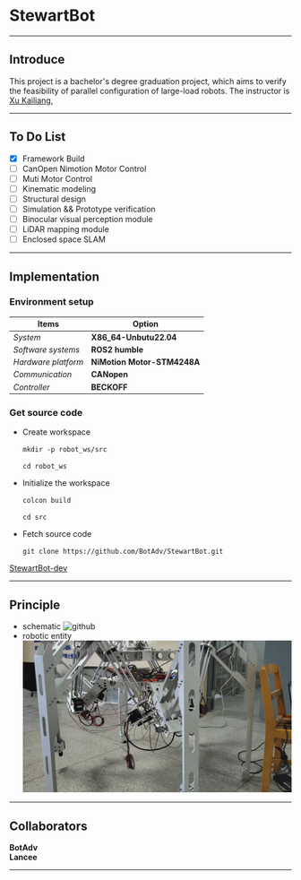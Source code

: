 # StewartBot

____

## Introduce

This project is a bachelor's degree graduation project, which aims to verify the feasibility of parallel configuration of large-load robots.
The instructor is [Xu Kailiang](https://zdh.xaut.edu.cn/info/1043/1330.htm),

____

## To Do List

- [x] Framework Build  
- [ ] CanOpen Nimotion Motor Control  
- [ ] Muti Motor Control  
- [ ] Kinematic modeling  
- [ ] Structural design
- [ ] Simulation && Prototype verification  
- [ ] Binocular visual perception module  
- [ ] LiDAR mapping module
- [ ] Enclosed space SLAM

____

## Implementation

### Environment setup

| Items               | Option                      |  
| -----------         | -----------                 |  
|*System*             |**X86_64-Unbutu22.04**       |  
|*Software systems*   |**ROS2 humble**              |  
|*Hardware platform*  |**NiMotion Motor-STM4248A**  |  
|*Communication*      |**CANopen**                  |  
|*Controller*         |**BECKOFF**                  |  

### Get source code  

- Create workspace

  ```shell
  mkdir -p robot_ws/src
  ```  

  ```shell
  cd robot_ws
  ```  

- Initialize the workspace  

  ```shell
  colcon build
  ```  

  ```shell
  cd src
  ```  

- Fetch source code  

  ```shell
  git clone https://github.com/BotAdv/StewartBot.git
  ```

[StewartBot-dev](https://github.com/BotAdv/StewartBot.git)

____

## Principle

- schematic
![github](./doc/img/stewt.avif)
- robotic entity
![github](./doc/img/stebot.png)

____

## Collaborators

**BotAdv**  
**Lancee**  
____
